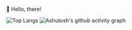 :two_men_holding_hands: Hello, there! 

![Top Langs](https://github-readme-stats.vercel.app/api/top-langs/?username=nuclearslippers&layout=donut-vertical)
![Ashutosh's github activity graph](https://github-readme-activity-graph.vercel.app/graph?username=nuclearslippers&theme=github-dark-dimmed)
